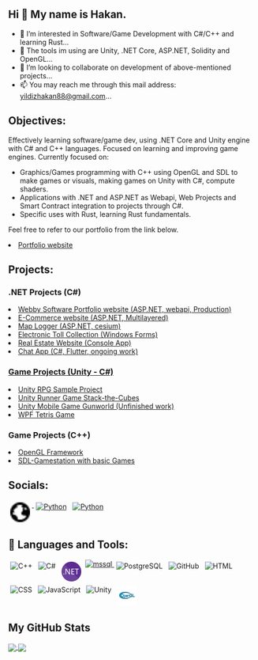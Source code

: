 Hi 👋 My name is Hakan.
------------------------------
- 👀 I’m interested in Software/Game Development with C#/C++ and learning Rust...
- 🌱 The tools im using are Unity, .NET Core, ASP.NET, Solidity and OpenGL...
- 💞️ I’m looking to collaborate on development of above-mentioned projects...
- 📫 You may reach me through this mail address: yildizhakan88@gmail.com...

## Objectives:
Effectively learning software/game dev, using .NET Core and Unity engine with C# and C++ languages. Focused on learning and improving game engines. Currently focused on:
- Graphics/Games programming with C++ using OpenGL and SDL to make games or visuals, making games on Unity with C#, compute shaders.
- Applications with .NET and ASP.NET as Webapi, Web Projects and Smart Contract integration to projects through C#.
- Specific uses with Rust, learning Rust fundamentals.

Feel free to refer to our portfolio from the link below.
<li><a href="https://webbysoftinit.com/">Portfolio website</a></li>

## Projects:
### .NET Projects (C#)
<li><a href="https://github.com/Hakkology/WebbySoftware">Webby Software Portfolio website (ASP.NET, webapi, Production)</a></li>
<li><a href="https://github.com/Hakkology/E-Commerce-Website">E-Commerce website (ASP.NET, Multilayered)</a></li>
<li><a href="https://github.com/Hakkology/MapLogger">Map Logger (ASP.NET, cesium)</a></li>
<li><a href="https://github.com/Hakkology/Electronic-Toll-Collection-System">Electronic Toll Collection (Windows Forms)</a></li>
<li><a href="https://github.com/Hakkology/Real-Estate-Site-Concept">Real Estate Website (Console App)</a></li>
<li><a href="https://github.com/Hakkology/MessagingApp">Chat App (C#, Flutter, ongoing work)</li>

### Game Projects (Unity - C#)
<li><a href="https://github.com/Hakkology/Under-the-Rift-s-Shadow">Unity RPG Sample Project</a></li>
<li><a href="https://github.com/Hakkology/Stack-the-Cubes">Unity Runner Game Stack-the-Cubes</a></li>
<li><a href="https://github.com/Hakkology/Gun-World">Unity Mobile Game Gunworld (Unfinished work)</a></li>
<li><a href="https://github.com/Hakkology/Tetris-Game">WPF Tetris Game</a></li>

### Game Projects (C++)
<li><a href="https://github.com/Hakkology/OpenGL-Framework">OpenGL Framework</a></li>
<li><a href="https://github.com/Hakkology/SDL-Framework-Implementation">SDL-Gamestation with basic Games</a></li>

## Socials:
<p align="left">
 <a href="https://github.com/Hakkology/" target="_blank" rel="noopener noreferrer"> <img src="https://raw.githubusercontent.com/iconic/open-iconic/master/svg/globe.svg" alt="Python" height="40" style="vertical-align:top; margin:4px"> </a>
 <a href="https://www.linkedin.com/in/hakan-yildiz-029845132/" target="_blank" rel="noopener noreferrer"> <img src="https://cdn.jsdelivr.net/npm/simple-icons@v3/icons/linkedin.svg" alt="Python" height="40" style="vertical-align:top; margin:4px"></a>
 <a href="mailto:yildizhakan88@gmail.com"> <img src="https://cdn.jsdelivr.net/npm/simple-icons@v3/icons/gmail.svg" alt="Python" height="40" style="vertical-align:top; margin:4px"></a>
</p>

## 🧰 Languages and Tools:
<p align="left">
  <img src="https://raw.githubusercontent.com/isocpp/logos/master/cpp_logo.png" alt="C++" height="40" style="vertical-align:top; margin:4px">
  <img src="https://seeklogo.com/images/C/c-sharp-c-logo-02F17714BA-seeklogo.com.png" alt="C#" height="40" style="vertical-align:top; margin:4px">
  <img src="https://raw.githubusercontent.com/github/explore/80688e429a7d4ef2fca1e82350fe8e3517d3494d/topics/dotnet/dotnet.png" alt=".NET" height="40" style="vertical-align:top; margin:4px">
 <a href="https://www.microsoft.com/en-us/sql-server" target="_blank" rel="noreferrer"> <img src="https://www.svgrepo.com/show/303229/microsoft-sql-server-logo.svg" alt="mssql" width="40" height="40"/> </a> 
  <img src="https://www.postgresql.org/media/img/about/press/elephant.png" alt="PostgreSQL" height="40" style="vertical-align:top; margin:4px">
  <img src="https://github.githubassets.com/images/modules/logos_page/GitHub-Mark.png" alt="GitHub" height="40" style="vertical-align:top; margin:4px">
  <img src="https://cdn.iconscout.com/icon/free/png-256/html5-40-1175193.png" alt="HTML" height="40" style="vertical-align:top; margin:4px">
  <img src="https://cdn.iconscout.com/icon/free/png-256/css3-9-1175237.png" alt="CSS" height="40" style="vertical-align:top; margin:4px">
  <img src="https://cdn.iconscout.com/icon/free/png-256/javascript-1-225993.png" alt="JavaScript" height="40" style="vertical-align:top; margin:4px">
  <img src="https://cdn.iconscout.com/icon/free/png-256/unity-5-555544.png" alt="Unity" height="40" style="vertical-align:top; margin:4px">
  <img src="Images/opengl.png" alt="OpenGL" height="40" style="vertical-align:top; margin:4px">
</p>

## <b>My GitHub Stats</b>
<a href="https://github.com/Hakkology/github-readme-stats">
  <img height=200 align="center" src="https://github-readme-stats.vercel.app/api?username=Hakkology&theme=solarized-dark" />
</a>
<a href="https://github.com/Hakkology/convoychat">
  <img height=200 align="center" src="https://github-readme-stats.vercel.app/api/top-langs?username=Hakkology&layout=compact&langs_count=8&card_width=320&hide_progress=true&theme=solarized-dark" />
</a>

<br />

<!---
Hakkology/Hakkology is a ✨ special ✨ repository because its `README.md` (this file) appears on your GitHub profile.
You can click the Preview link to take a look at your changes.
--->
